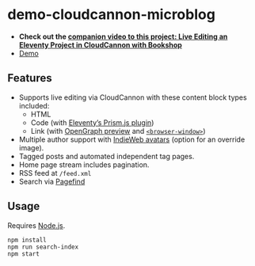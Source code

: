 # demo-cloudcannon-microblog

* **Check out the [companion video to this project: Live Editing an Eleventy Project in CloudCannon with Bookshop](https://www.youtube.com/watch?v=AsWt6BTjzyk)**
* [Demo](https://rare-pineapple.cloudvent.net/)

## Features

* Supports live editing via CloudCannon with these content block types included:
	* HTML
	* Code (with [Eleventy’s Prism.js plugin](https://www.11ty.dev/docs/plugins/syntaxhighlight/))
	* Link (with [OpenGraph preview](https://www.11ty.dev/docs/services/opengraph/) and [`<browser-window>`](https://www.zachleat.com/web/browser-window/))
* Multiple author support with [IndieWeb avatars](https://www.11ty.dev/docs/services/indieweb-avatar/) (option for an override image).
* Tagged posts and automated independent tag pages.
* Home page stream includes pagination.
* RSS feed at `/feed.xml`
* Search via [Pagefind](https://pagefind.app/)

## Usage

Requires [Node.js](https://nodejs.org/en).

```
npm install
npm run search-index
npm start
```

<!--

Stretch goals:

* Image gallery post type

-->
